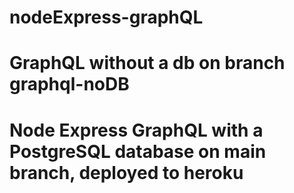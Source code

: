 # nodeExpress-graphQL
# GraphQL without a db on branch graphql-noDB




# Node Express GraphQL with a PostgreSQL database on main branch, deployed to heroku 